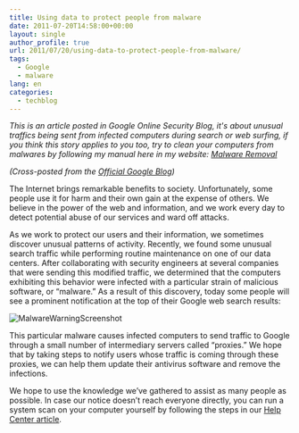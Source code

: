 ```yaml
---
title: Using data to protect people from malware
date: 2011-07-20T14:58:00+00:00
layout: single
author_profile: true
url: 2011/07/20/using-data-to-protect-people-from-malware/
tags:
  - Google
  - malware
lang: en
categories: 
  - techblog
---
```

*This is an article posted in Google Online Security Blog, it's about unusual traffics being sent from infected computers during search or web surfing, if you think this story applies to you too, try to clean your computers from malwares by following my manual here in my website: [Malware Removal](httpss://omidfarhang.com/en/services/malware-removal/)*
  
*(Cross-posted from the [Official Google Blog](http://googleblog.blogspot.com/2011/07/using-data-to-protect-people-from.html))*

The Internet brings remarkable benefits to society. Unfortunately, some people use it for harm and their own gain at the expense of others. We believe in the power of the web and information, and we work every day to detect potential abuse of our services and ward off attacks.

As we work to protect our users and their information, we sometimes discover unusual patterns of activity. Recently, we found some unusual search traffic while performing routine maintenance on one of our data centers. After collaborating with security engineers at several companies that were sending this modified traffic, we determined that the computers exhibiting this behavior were infected with a particular strain of malicious software, or “malware.” As a result of this discovery, today some people will see a prominent notification at the top of their Google web search results:

![MalwareWarningScreenshot](http://4.bp.blogspot.com/-5KrpRC3Hp2Y/TiblRCBTiUI/AAAAAAAAD6o/YyC6XDLWopE/s1600/MalwareWarningScreenshot.png)

This particular malware causes infected computers to send traffic to Google through a small number of intermediary servers called “proxies.” We hope that by taking steps to notify users whose traffic is coming through these proxies, we can help them update their antivirus software and remove the infections.

We hope to use the knowledge we’ve gathered to assist as many people as possible. In case our notice doesn’t reach everyone directly, you can run a system scan on your computer yourself by following the steps in our [Help Center article](http://www.google.com/support/websearch/bin/answer.py?answer=1182191).